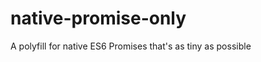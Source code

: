 native-promise-only
===================

A polyfill for native ES6 Promises that's as tiny as possible
